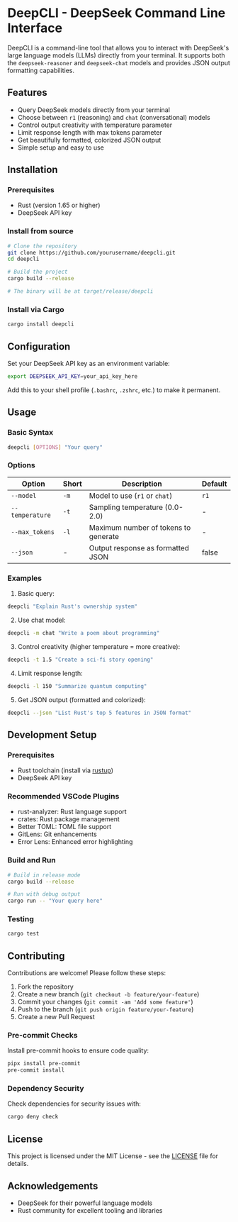# DeepCLI - DeepSeek Command Line Interface

DeepCLI is a command-line tool that allows you to interact with DeepSeek's large language models (LLMs) directly from your terminal. It supports both the `deepseek-reasoner` and `deepseek-chat` models and provides JSON output formatting capabilities.

## Features

- Query DeepSeek models directly from your terminal
- Choose between `r1` (reasoning) and `chat` (conversational) models
- Control output creativity with temperature parameter
- Limit response length with max tokens parameter
- Get beautifully formatted, colorized JSON output
- Simple setup and easy to use

## Installation

### Prerequisites

- Rust (version 1.65 or higher)
- DeepSeek API key

### Install from source

```bash
# Clone the repository
git clone https://github.com/yourusername/deepcli.git
cd deepcli

# Build the project
cargo build --release

# The binary will be at target/release/deepcli
```

### Install via Cargo

```bash
cargo install deepcli
```

## Configuration

Set your DeepSeek API key as an environment variable:

```bash
export DEEPSEEK_API_KEY=your_api_key_here
```

Add this to your shell profile (`.bashrc`, `.zshrc`, etc.) to make it permanent.

## Usage

### Basic Syntax

```bash
deepcli [OPTIONS] "Your query"
```

### Options

| Option          | Short | Description                          | Default |
| --------------- | ----- | ------------------------------------ | ------- |
| `--model`       | `-m`  | Model to use (`r1` or `chat`)        | `r1`    |
| `--temperature` | `-t`  | Sampling temperature (0.0-2.0)       | -       |
| `--max_tokens`  | `-l`  | Maximum number of tokens to generate | -       |
| `--json`        | -     | Output response as formatted JSON    | false   |

### Examples

1. Basic query:

```bash
deepcli "Explain Rust's ownership system"
```

2. Use chat model:

```bash
deepcli -m chat "Write a poem about programming"
```

3. Control creativity (higher temperature = more creative):

```bash
deepcli -t 1.5 "Create a sci-fi story opening"
```

4. Limit response length:

```bash
deepcli -l 150 "Summarize quantum computing"
```

5. Get JSON output (formatted and colorized):

```bash
deepcli --json "List Rust's top 5 features in JSON format"
```

## Development Setup

### Prerequisites

- Rust toolchain (install via [rustup](https://rustup.rs/))
- DeepSeek API key

### Recommended VSCode Plugins

- rust-analyzer: Rust language support
- crates: Rust package management
- Better TOML: TOML file support
- GitLens: Git enhancements
- Error Lens: Enhanced error highlighting

### Build and Run

```bash
# Build in release mode
cargo build --release

# Run with debug output
cargo run -- "Your query here"
```

### Testing

```bash
cargo test
```

## Contributing

Contributions are welcome! Please follow these steps:

1. Fork the repository
2. Create a new branch (`git checkout -b feature/your-feature`)
3. Commit your changes (`git commit -am 'Add some feature'`)
4. Push to the branch (`git push origin feature/your-feature`)
5. Create a new Pull Request

### Pre-commit Checks

Install pre-commit hooks to ensure code quality:

```bash
pipx install pre-commit
pre-commit install
```

### Dependency Security

Check dependencies for security issues with:

```bash
cargo deny check
```

## License

This project is licensed under the MIT License - see the [LICENSE](LICENSE) file for details.

## Acknowledgements

- DeepSeek for their powerful language models
- Rust community for excellent tooling and libraries
